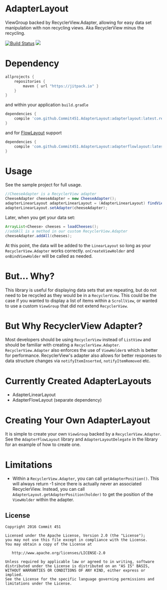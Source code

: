 # AdapterLayout
ViewGroup backed by RecyclerView.Adapter, allowing for easy data set manipulation with non recycling views. Aka RecyclerView minus the recycling.

[![Build Status](https://travis-ci.org/Commit451/AdapterLayout.svg?branch=master)](https://travis-ci.org/Commit451/AdapterLayout) [![](https://jitpack.io/v/Commit451/AdapterLayout.svg)](https://jitpack.io/#Commit451/AdapterLayout)

# Dependency
```gradle
allprojects {
    repositories {
        maven { url "https://jitpack.io" }
    }
}
```
and within your application `build.gradle`

```gradle
dependencies {
    compile 'com.github.Commit451.AdapterLayout:adapterlayout:latest.release.here@aar'
}
```
and for [FlowLayout](https://github.com/blazsolar/FlowLayout) support
```gradle
dependencies {
    compile 'com.github.Commit451.AdapterLayout:adapterflowlayout:latest.release.here@aar'
}
```

# Usage
See the sample project for full usage.
```java
//CheeseAdapter is a RecyclerView adapter
CheeseAdapter cheeseAdapter = new CheeseAdapter();
adapterLinearLayout adapterLinearLayout = (AdapterLinearLayout) findViewById(R.id.adapter_linear_layout);
adapterLinearLayout.setAdapter(cheeseAdapter);
```
Later, when you get your data set:
```java
ArrayList<Cheese> cheeses = loadCheeses();
//addAll is a method in our custom RecyclerView.Adapter
cheeseAdapter.addAll(cheeses);
```
At this point, the data will be added to the `LinearLayout` so long as your `RecyclerView.Adapter` works correctly. `onCreateViewHolder` and `onBindViewHolder` will be called as needed.

# But... Why?
This library is useful for displaying data sets that are repeating, but do not need to be recycled as they would be in a `RecyclerView`. This could be the case if you wanted to display a list of items within a `ScrollView`, or wanted to use a custom `ViewGroup` that did not extend `RecyclerView`.

# But Why RecyclerView Adapter?
Most developers should be using `RecyclerView` instead of `ListView` and should be familiar with creating a `RecyclerView.Adapter`. `RecyclerView.Adapter` also enforces the use of `ViewHolder`s which is better for performance. RecyclerView's adapter also allows for better responses to data structure changes via `notifyItemInserted`, `notifyItemRemoved` etc.

# Currently Created AdapterLayouts
- AdapterLinearLayout
- AdapterFlowLayout (separate dependency)

# Creating Your Own AdapterLayout
It is simple to create your own `ViewGroup` backed by a `RecyclerView.Adapter`. See the `AdapterFlowLayout` library and `AdapterLayoutDelegate` in the library for an example of how to create one.

# Limitations
- Within a `RecyclerView.Adapter`, you can call `getAdapterPosition()`. This will always return -1 since there is actually never an associated RecyclerView. Instead, you can call `AdapterLayout.getAdapterPosition(holder)` to get the position of the `ViewHolder` within the adapter.

License
--------

    Copyright 2016 Commit 451

    Licensed under the Apache License, Version 2.0 (the "License");
    you may not use this file except in compliance with the License.
    You may obtain a copy of the License at

       http://www.apache.org/licenses/LICENSE-2.0

    Unless required by applicable law or agreed to in writing, software
    distributed under the License is distributed on an "AS IS" BASIS,
    WITHOUT WARRANTIES OR CONDITIONS OF ANY KIND, either express or implied.
    See the License for the specific language governing permissions and
    limitations under the License.
